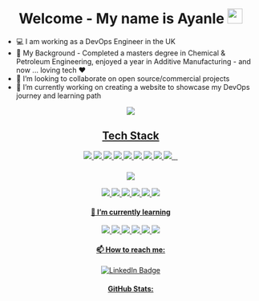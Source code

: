 
<div align="center">
<h1>
  Welcome - My name is Ayanle
  <img src="https://media.giphy.com/media/hvRJCLFzcasrR4ia7z/giphy.gif" width="30px"/>
</h1>
  </div>

- 💻 I am working as a DevOps Engineer in the UK
- 🧐 My Background - Completed a masters degree in Chemical & Petroleum Engineering, enjoyed a year in Additive Manufacturing - and now ... loving tech ❤️
- 👯 I’m looking to collaborate on open source/commercial projects
- 🔭 I’m currently working on creating a website to showcase my DevOps journey and learning path 
<div align="center">
<div id="badges">
<a href="https://github.com/ASalad42?tab=repositories">
<img src="https://img.shields.io/badge/Portfolio-%23000000.svg?style=plastic&logo=firefox&logoColor=#FF7139 "/>
  </div>

<div align="center">
    <h2>
Tech Stack
           </h2>
      <img src="https://img.shields.io/badge/Python-3776AB?style=plastic&logo=python&logoColor=white "/>
      <img src="https://img.shields.io/badge/GIT-E44C30?style=plastic&logo=git&logoColor=white "/>
      <img src="https://img.shields.io/badge/GitHub-100000?style=plastic&logo=github&logoColor=white"/>
      <img src="https://img.shields.io/badge/Markdown-000000?style=plastic&logo=markdown&logoColor=white "/>
      <img src="https://img.shields.io/badge/Ruby-CC342D?style=plastic&logo=ruby&logoColor=white"/>
      <img src="https://img.shields.io/badge/vagrant-%231563FF.svg?style=plastic&logo=vagrant&logoColor=white "/>
      <img src="https://img.shields.io/badge/Oracle-F80000?style=plastic&logo=oracle&logoColor=black "/> 
      <img src="https://img.shields.io/badge/Windows-0078D6?style=plastic&logo=windows&logoColor=white"/>
      <img src="https://img.shields.io/badge/Ubuntu-E95420?style=plastic&logo=ubuntu&logoColor=white"/>
      
  
  <img src=""/>
  <img src=""/>
  <img src=""/>
  
  </div>
  
  <div align="center">
    <h3>
<img src="https://img.shields.io/badge/Microsoft_Office-D83B01?style=plastic&logo=microsoft-office&logoColor=white "/> 
      </h3>
  <img src="https://img.shields.io/badge/Microsoft_Excel-217346?style=plastic&logo=microsoft-excel&logoColor=white"/> <img src="https://img.shields.io/badge/Trello-0052CC?style=plastic&logo=trello&logoColor=white "/> <img src="https://img.shields.io/badge/Microsoft_Word-2B579A?style=plastic&logo=microsoft-word&logoColor=white "/> <img src="https://img.shields.io/badge/Microsoft_PowerPoint-B7472A?style=plastic&logo=microsoft-powerpoint&logoColor=white "/> <img src="https://img.shields.io/badge/Microsoft_Visio-3955A3?style=plastic&logo=microsoft-visio&logoColor=white "/>   <img src="https://img.shields.io/badge/Microsoft_Teams-6264A7?style=plastic&logo=microsoft-teams&logoColor=white"/>
  </div>
  
<div align="center">
    <h4>
  🌱 I’m currently learning 
         </h4>

<div align="center">
<img src="https://img.shields.io/badge/Jenkins-D24939?style=plastic&logo=Jenkins&logoColor=white "/>
<img src="https://img.shields.io/badge/kubernetes-%23326ce5.svg?style=plastic&logo=kubernetes&logoColor=white  "/>
<img src="https://img.shields.io/badge/ansible-%231A1918.svg?style=plastic&logo=ansible&logoColor=white "/>
<img src="https://img.shields.io/badge/docker-%230db7ed.svg?style=plastic&logo=docker&logoColor=white "/>
<img src="https://img.shields.io/badge/terraform-%235835CC.svg?style=plastic&logo=terraform&logoColor=white"/>
<img src="https://img.shields.io/badge/Amazon_AWS-232F3E?style=plastic&logo=amazon-aws&logoColor=white"/>
    </div>
 




<div align="center">
    <h4>
  📫 How to reach me: 
         </h4>
<div id="badges">
<a href="https://www.linkedin.com/in/ayanle-salad-1248191b6/">
<img src="https://img.shields.io/badge/LinkedIn-blue?logo=linkedin&logoColor=white" alt="LinkedIn Badge"/>
</div>


<div align="center">
  <h4>
 GitHub Stats:
        </h4>
<img src="https://komarev.com/ghpvc/?username=ASalad42&color=brightgreen" alt=""/>


  </div>
